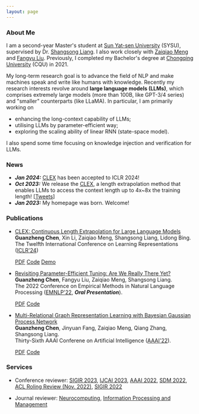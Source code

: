 ```yaml
---
layout: page
---
```


### About Me

I am a second-year Master's student at [Sun Yat-sen University](https://www.sysu.edu.cn/) (SYSU), supervised by Dr. [Shangsong Liang](https://cse.sysu.edu.cn/content/4569). I also work closely with [Zaiqiao Meng](https://mengzaiqiao.github.io/) and [Fangyu Liu](https://fangyuliu.me/about.html).
Previously, I completed my Bachelor's degree at [Chongqing University](https://www.cqu.edu.cn/) (CQU) in 2021.

My long-term research goal is to advance the field of NLP and make machines speak and write like humans with knowledge. Recently my research interests revolve around **large language models (LLMs)**, which comprises extremely large models (more than 100B, like GPT-3/4 series) and "smaller" counterparts (like LLaMA).
In particular, I am primarily working on

- enhancing the long-context capability of LLMs;
- utilising LLMs by parameter-efficient way;
- exploring the scaling ability of linear RNN (state-space model).<br>

I also spend some time focusing on knowledge injection and verification for LLMs.



### News
- ***Jan 2024:*** [CLEX](https://arxiv.org/pdf/2310.16450.pdf) has been accepted to ICLR 2024!
- ***Oct 2023:*** We release the [CLEX](https://arxiv.org/pdf/2310.16450.pdf), a length extrapolation method that enables LLMs to access the context length up to 4x~8x the training length! [[Tweets](https://twitter.com/gzchen3/status/1717584594533511553)]
- ***Jan 2023:*** My homepage was born. Welcome!







### Publications

- [CLEX: Continuous Length Extrapolation for Large Language Models](https://arxiv.org/pdf/2310.16450.pdf)<br>
  **Guanzheng Chen**, Xin Li, Zaiqiao Meng, Shangsong Liang, Lidong Bing.<br>
 The Twelfth International Conference on Learning Representations ([ICLR'24](https://iclr.cc/))
  
  <div class="btn-links">
  <a class="btn btn-outline-primary btn-page-header btn-sm" href="https://arxiv.org/pdf/2310.16450.pdf" target="_blank" rel="noopener">PDF</a>
  <a class="btn btn-outline-primary btn-page-header btn-sm" href="https://github.com/DAMO-NLP-SG/CLEX" target="_blank" rel="noopener">Code</a>
  <a class="btn btn-outline-primary btn-page-header btn-sm" href="https://huggingface.co/spaces/DAMO-NLP-SG/CLEX-Chat" target="_blank" rel="noopener">Demo</a>
  </div>


- [Revisiting Parameter-Efficient Tuning: Are We Really There Yet?](https://arxiv.org/abs/2202.07962)<br>
  **Guanzheng Chen**, Fangyu Liu, Zaiqiao Meng, Shangsong Liang.<br>
  The 2022 Conference on Empirical Methods in Natural Language Processing ([EMNLP'22](https://2022.emnlp.org/), ***Oral Presentation***).
  
  <div class="btn-links">
  <a class="btn btn-outline-primary btn-page-header btn-sm" href="https://arxiv.org/pdf/2202.07962.pdf" target="_blank" rel="noopener">PDF</a>
  <a class="btn btn-outline-primary btn-page-header btn-sm" href="https://github.com/guanzhchen/petuning" target="_blank" rel="noopener">Code</a>
  </div>

- [Multi-Relational Graph Representation Learning with Bayesian Gaussian Process Network](https://ojs.aaai.org/index.php/AAAI/article/view/20492)<br>
  **Guanzheng Chen**, Jinyuan Fang, Zaiqiao Meng, Qiang Zhang, Shangsong Liang.<br>
  Thirty-Sixth AAAI Conferene on Artificial Intelligence ([AAAI'22](https://aaai.org/Conferences/AAAI-22/)).<br>
  
  <div class="btn-links">
  <a class="btn btn-outline-primary btn-page-header btn-sm" href="{{site.url}}/data/papers/8491.ChenG_with_appendix.pdf" target="_blank" rel="noopener">PDF</a>
  <a class="btn btn-outline-primary btn-page-header btn-sm" href="https://github.com/sysu-gzchen/GGPN" target="_blank" rel="noopener">Code</a>
  </div>

### Services

- Conference reviewer: [SIGIR 2023](https://sigir.org/sigir2023/), [IJCAI 2023](https://ijcai-23.org/), [AAAI 2022](https://aaai.org/Conferences/AAAI-22/), [SDM 2022](https://www.siam.org/conferences/cm/conference/sdm22), [ACL Roling Review (Nov. 2022)](https://aclrollingreview.org/), [SIGIR 2022](https://sigir.org/sigir2022/)

- Journal reviewer: [Neurocomputing](https://www.sciencedirect.com/journal/neurocomputing), [Information Processing and Management](https://www.sciencedirect.com/journal/information-processing-and-management)